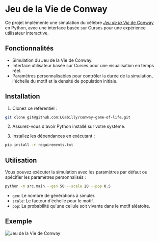 # Jeu de la Vie de Conway

Ce projet implémente une simulation du célèbre [*Jeu de la Vie* de Conway](https://fr.wikipedia.org/wiki/Jeu_de_la_vie) en Python, avec une interface basée sur Curses pour une expérience utilisateur interactive.

## Fonctionnalités

- Simulation du Jeu de la Vie de Conway.
- Interface utilisateur basée sur Curses pour une visualisation en temps réel.
- Paramètres personnalisables pour contrôler la durée de la simulation, l'échelle du motif et la densité de population initiale.

## Installation

1. Clonez ce référentiel :

```bash
git clone git@github.com:LGabilly/conway-game-of-life.git
```

2. Assurez-vous d'avoir Python installé sur votre système.

3. Installez les dépendances en exécutant :

```bash
pip install -r requirements.txt
```

## Utilisation

Vous pouvez exécuter la simulation avec les paramètres par défaut ou spécifier les paramètres personnalisés :

```bash
python -m src.main --gen 50 --scale 20 --pop 0.5
```

- `gen`: Le nombre de générations à simuler.
- `scale`: Le facteur d'échelle pour le motif.
- `pop`: La probabilité qu'une cellule soit vivante dans le motif aléatoire.

## Exemple

![Jeu de la Vie de Conway](exemple.gif)
